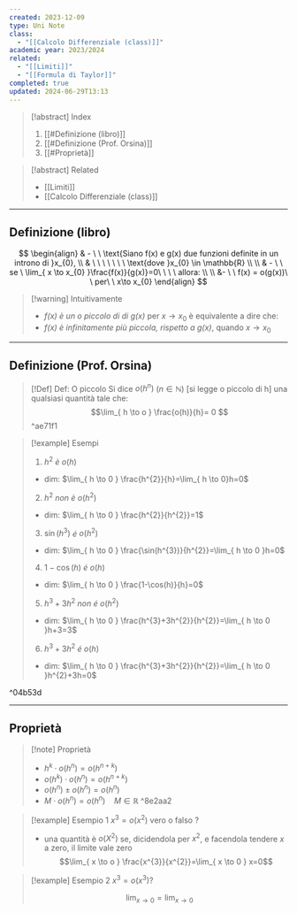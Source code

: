 ```yaml
---
created: 2023-12-09
type: Uni Note
class:
  - "[[Calcolo Differenziale (class)]]"
academic year: 2023/2024
related:
  - "[[Limiti]]"
  - "[[Formula di Taylor]]"
completed: true
updated: 2024-06-29T13:13
---
```


>[!abstract] Index
>1. [[#Definizione (libro)]]
>2. [[#Definizione (Prof. Orsina)]]
>3. [[#Proprietà]]

>[!abstract] Related
>- [[Limiti]]
>- [[Calcolo Differenziale (class)]]

---
## Definizione (libro)

$$
\begin{align}
& - \ \ \text{Siano f(x) e g(x) due funzioni definite in un introno di }x_{0}, \\ 
& \ \ \ \ \ \  \ \text{dove }x_{0} \in \mathbb{R} \\ \\
& - \ \ se \ \lim_{ x \to x_{0} }\frac{f(x)}{g(x)}=0\ \ \ \ allora: \\ \\
&- \ \ f(x) = o(g(x))\ \ per\ \ x\to x_{0}  
\end{align}
$$

>[!warning] Intuitivamente
>- *f(x) è un o piccolo di di g(x)*  per $x\to x_{0}$ è equivalente a dire che:
>- *f(x) è infinitamente più piccola, rispetto a g(x)*, quando $x\to x_{0}$

---
## Definizione (Prof. Orsina)

>[!Def] Def: O piccolo 
> Si dice $o(h^n)$ ($n\in\mathbb{N}$) \[si legge o piccolo di h\] una qualsiasi quantità tale che:
> $$\lim_{ h \to o } \frac{o(h)}{h}= 0 $$
^ae71f1

>[!example] Esempi
>1. $h^{2}$ *è* $o(h)$
>	- dim: $\lim_{ h \to 0 } \frac{h^{2}}{h}=\lim_{ h \to 0}h=0$
>2. $h^{2}$ *non è* $o(h^{2})$
>	- dim: $\lim_{ h \to 0 } \frac{h^{2}}{h^{2}}=1$
>3. $\sin(h^{3})$ *é* $o(h^{2})$
>	- dim: $\lim_{ h \to 0 } \frac{\sin(h^{3})}{h^{2}}=\lim_{ h \to 0 }h=0$
>4. $1-\cos(h)$ *é* $o(h)$
>	- dim: $\lim_{ h \to 0 } \frac{1-\cos(h)}{h}=0$
>5. $h^{3}+3h^{2}$ *non é* $o(h^{2})$
>	- dim: $\lim_{ h \to 0 } \frac{h^{3}+3h^{2}}{h^{2}}=\lim_{ h \to 0 }h+3=3$
>6. $h^{3}+3h^{2}$ *é* $o(h)$
>	- dim: $\lim_{ h \to 0 } \frac{h^{3}+3h^{2}}{h^{2}}=\lim_{ h \to 0 }h^{2}+3h=0$
>	 
^04b53d

---
## Proprietà

>[!note] Proprietà
>- $h^{k}\cdot o(h^{n})=o(h^{n+k})$
>- $o(h^{k})\cdot o(h^{n})=o(h^{n+k})$
>- $o(h^{n})\pm o(h^{n})=o(h^{n})$
>- $M\cdot o(h^{n})=o(h^{n})\ \ \ \ M\in\mathbb{R}$
^8e2aa2

>[!example] Esempio 1
>$x^{3}=o(x^{2})$ vero o falso ?
>- una quantità è $o(X^{2})$ se, dicidendola per $x^{2}$, e facendola tendere $x$ a zero, il limite vale zero
>$$\lim_{ x \to o } \frac{x^{3}}{x^{2}}=\lim_{ x \to 0 } x=0$$

>[!example] Esempio 2
>$x^{3}=o(x^{3})?$
>
>$$
>\lim_{ x \to 0 } =\lim_{ x \to 0 }
>$$ 
